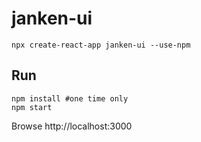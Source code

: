 # janken-ui

```
npx create-react-app janken-ui --use-npm
```

## Run

```
npm install #one time only
npm start
```

Browse http://localhost:3000

